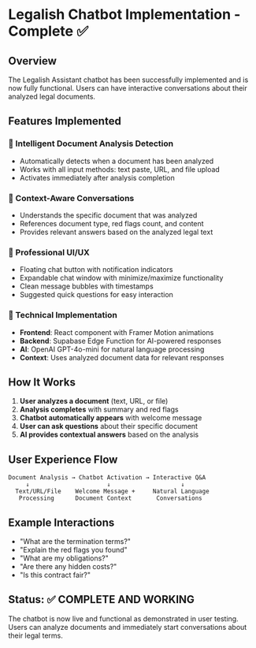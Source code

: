 # Legalish Chatbot Implementation - Complete ✅

## Overview
The Legalish Assistant chatbot has been successfully implemented and is now fully functional. Users can have interactive conversations about their analyzed legal documents.

## Features Implemented

### 🤖 Intelligent Document Analysis Detection
- Automatically detects when a document has been analyzed
- Works with all input methods: text paste, URL, and file upload
- Activates immediately after analysis completion

### 💬 Context-Aware Conversations
- Understands the specific document that was analyzed
- References document type, red flags count, and content
- Provides relevant answers based on the analyzed legal text

### 🎨 Professional UI/UX
- Floating chat button with notification indicators
- Expandable chat window with minimize/maximize functionality
- Clean message bubbles with timestamps
- Suggested quick questions for easy interaction

### 🔧 Technical Implementation
- **Frontend**: React component with Framer Motion animations
- **Backend**: Supabase Edge Function for AI-powered responses
- **AI**: OpenAI GPT-4o-mini for natural language processing
- **Context**: Uses analyzed document data for relevant responses

## How It Works

1. **User analyzes a document** (text, URL, or file)
2. **Analysis completes** with summary and red flags
3. **Chatbot automatically appears** with welcome message
4. **User can ask questions** about their specific document
5. **AI provides contextual answers** based on the analysis

## User Experience Flow

```
Document Analysis → Chatbot Activation → Interactive Q&A
     ↓                      ↓                    ↓
  Text/URL/File    Welcome Message +     Natural Language
   Processing      Document Context       Conversations
```

## Example Interactions

- "What are the termination terms?"
- "Explain the red flags you found"
- "What are my obligations?"
- "Are there any hidden costs?"
- "Is this contract fair?"

## Status: ✅ COMPLETE AND WORKING

The chatbot is now live and functional as demonstrated in user testing. Users can analyze documents and immediately start conversations about their legal terms.